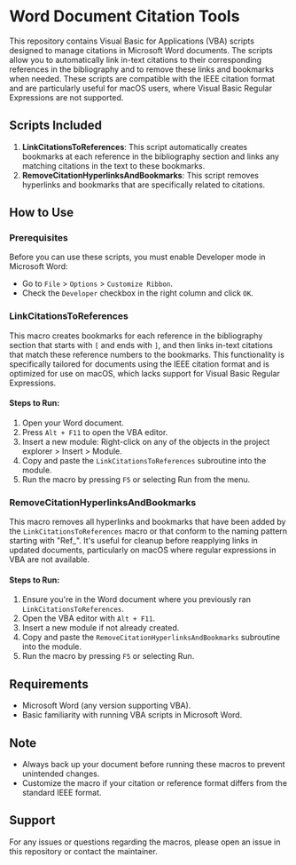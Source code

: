 # Word Document Citation Tools

This repository contains Visual Basic for Applications (VBA) scripts designed to manage citations in Microsoft Word documents. The scripts allow you to automatically link in-text citations to their corresponding references in the bibliography and to remove these links and bookmarks when needed. These scripts are compatible with the IEEE citation format and are particularly useful for macOS users, where Visual Basic Regular Expressions are not supported.

## Scripts Included

1. **LinkCitationsToReferences**: This script automatically creates bookmarks at each reference in the bibliography section and links any matching citations in the text to these bookmarks.
2. **RemoveCitationHyperlinksAndBookmarks**: This script removes hyperlinks and bookmarks that are specifically related to citations.

## How to Use

### Prerequisites

Before you can use these scripts, you must enable Developer mode in Microsoft Word:

- Go to `File` > `Options` > `Customize Ribbon`.
- Check the `Developer` checkbox in the right column and click `OK`.

### LinkCitationsToReferences

This macro creates bookmarks for each reference in the bibliography section that starts with `[` and ends with `]`, and then links in-text citations that match these reference numbers to the bookmarks. This functionality is specifically tailored for documents using the IEEE citation format and is optimized for use on macOS, which lacks support for Visual Basic Regular Expressions.

#### Steps to Run:

1. Open your Word document.
2. Press `Alt + F11` to open the VBA editor.
3. Insert a new module: Right-click on any of the objects in the project explorer > Insert > Module.
4. Copy and paste the `LinkCitationsToReferences` subroutine into the module.
5. Run the macro by pressing `F5` or selecting Run from the menu.

### RemoveCitationHyperlinksAndBookmarks

This macro removes all hyperlinks and bookmarks that have been added by the `LinkCitationsToReferences` macro or that conform to the naming pattern starting with "Ref_". It's useful for cleanup before reapplying links in updated documents, particularly on macOS where regular expressions in VBA are not available.

#### Steps to Run:

1. Ensure you're in the Word document where you previously ran `LinkCitationsToReferences`.
2. Open the VBA editor with `Alt + F11`.
3. Insert a new module if not already created.
4. Copy and paste the `RemoveCitationHyperlinksAndBookmarks` subroutine into the module.
5. Run the macro by pressing `F5` or selecting Run.

## Requirements

- Microsoft Word (any version supporting VBA).
- Basic familiarity with running VBA scripts in Microsoft Word.

## Note

- Always back up your document before running these macros to prevent unintended changes.
- Customize the macro if your citation or reference format differs from the standard IEEE format.

## Support

For any issues or questions regarding the macros, please open an issue in this repository or contact the maintainer.
